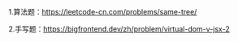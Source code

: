 1.算法题：https://leetcode-cn.com/problems/same-tree/

2.手写题：https://bigfrontend.dev/zh/problem/virtual-dom-v-jsx-2